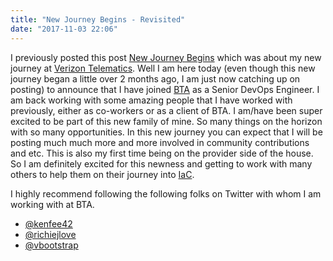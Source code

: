 ```yaml
---
title: "New Journey Begins - Revisited"
date: "2017-11-03 22:06"
---
```


I previously posted this post [New Journey Begins](https://everythingshouldbevirtual.com/announcements/new-journey-begins/)
which was about my new journey at [Verizon Telematics](https://www.verizontelematics.com/).
Well I am here today (even though this new journey began a little over 2 months
ago, I am just now catching up on posting) to announce that I have joined [BTA](https://www.biztecharchitects.com/) as a Senior DevOps Engineer. I am back
working with some amazing people that I have worked with previously, either as
co-workers or as a client of BTA. I am/have been super excited to be part of this
new family of mine. So many things on the horizon with so many opportunities. In
this new journey you can expect that I will be posting much much more and more
involved in community contributions and etc. This is also my first time being on
the provider side of the house. So I am definitely excited for this newness and
getting to work with many others to help them on their journey into [IaC](https://en.wikipedia.org/wiki/Infrastructure_as_Code).

I highly recommend following the following folks on Twitter with whom I am
working with at BTA.

-   [@kenfee42](https://twitter.com/kenfee42)
-   [@richiejlove](https://twitter.com/richiejlove)
-   [@vbootstrap](https://twitter.com/vbootstrap)
